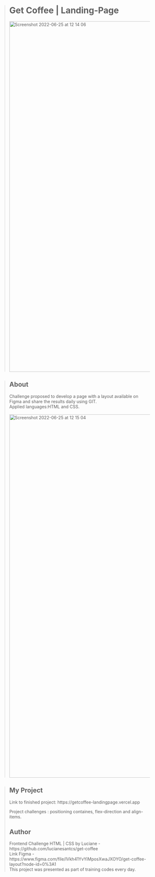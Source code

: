 ><h1> Get Coffee | Landing-Page </h1>
><img width="1153" alt="Screenshot 2022-06-25 at 12 14 06" src="https://user-images.githubusercontent.com/100166870/175771169-751c7de9-fb7a-4289-9f08-f559a88b67f3.png">



><h2>About</h2>
>Challenge proposed to develop a page with a layout available on Figma and share the results daily using GIT.
><br>
>Applied languages:HTML and CSS.
><br>
><br>
><img width="1195" alt="Screenshot 2022-06-25 at 12 15 04" src="https://user-images.githubusercontent.com/100166870/175771187-bd367ff1-8cce-4c58-93f8-a4842ca6ab85.png">


>
><h2>My Project</h2>
>Link to finished project: https://getcoffee-landingpage.vercel.app
>
>
>Project challenges : positioning containes, flex-direction and align-items. 
><h2>Author</h2>
> Frontend Challenge HTML | CSS by Luciane - https://github.com/lucianesantcs/get-coffee
><br>
>Link Figma - https://www.figma.com/file/lVkh41YvYiMposXwaJXOYO/get-coffee-layout?node-id=0%3A1
><br>
>This project was presented as part of training codes every day.
>







